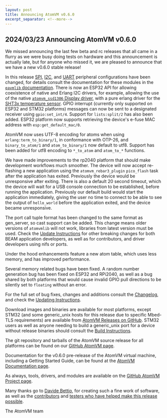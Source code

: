 ```yaml
---
layout: post
title: Announcing AtomVM v0.6.0
excerpt_separator: <!--more-->
---
```


## 2024/03/23 Announcing AtomVM v0.6.0

We missed announcing the last few beta and rc releases that all came in a flurry as we were busy doing tests on hardware and this announcement is actually late, but for anyone who missed it, we are pleased to announce that we have a new v0.6.0 stable release!

In this release [SPI](https://doc.atomvm.org/v0.6.0/apidocs/erlang/eavmlib/spi.html), [I2C](https://doc.atomvm.org/v0.6.0/apidocs/erlang/eavmlib/i2c.html), and [UART](https://doc.atomvm.org/v0.6.0/apidocs/erlang/eavmlib/uart.html) peripheral configurations have been changed, for details consult the documentation for these modules in the [`eavmlib` documentation](https://doc.atomvm.org/v0.6.0/apidocs/erlang/eavmlib/README.html). There is now an ESP32 API for allowing coexistence of native and Erlang I2C drivers, for example, allowing the use of the native [`atomvm_ssd1306` Display driver](https://github.com/atomvm/atomvm_ssd1306), with a pure erlang driver for the [SHT3x temperature sensor](https://github.com/atomvm/atomvm_examples/tree/master/erlang/i2c_example). GPIO interrupt (currently only supported on ESP32 and STM32 platforms) messages can now be sent to a designated receiver using `gpio:set_int/4`. Support for `lists:split/2` has also been added. ESP32 platform now supports retrieving the device's e-fuse MAC address with `esp:get_default_mac/0`.

AtomVM now uses UTF-8 encoding for atoms when using `erlang:term_to_binary/1`, in conformance with OTP-26, and `binary_to_atom/1` and `atom_to_binary/1` now default to utf8.  Support has been added for utf8 encoding to `*_to_atom` and `atom_to_*` functions.

We have made improvements to the rp2040 platform that should make development workflows much smoother.  The device will now accept re-flashing a new application using the `atomvm_rebar3_plugin` `pico_flash` task after the application has exited.  Previously the device would be unresponsive after exiting.  There is also a default 20 second timeout, which the device will wait for a USB console connection to be established, before running the application.  Previously our default build would start the application immediately, giving the user no time to connect to be able to see the output of `hello_world` before the application exited, and the device became unresponsive.

The port call tuple format has been changed to the same format as gen_server, so cast support can be added. This change means older versions of `atomvmlib` will not work, libraries from latest version must be used. Check the [Update Instructions](https://github.com/atomvm/AtomVM/blob/v0.6.0/UPDATING.md) for other breaking changes for both BEAM application developers, as well as for contributors, and driver developers using nifs or ports.

Under the hood enhancements feature a new atom table, which uses less memory, and has improved performance.

Several memory related bugs have been fixed. A random number generation bug has been fixed on ESP32 and RPi2040, as well as a bug shared by both platforms that would cause invalid GPIO pull directions to be silently set to `floating` without an error.

For the full set of bug fixes, changes and additions consult the [Changelog](https://doc.atomvm.org/v0.6.0/CHANGELOG.html), and check the [Updating Instructions](https://github.com/atomvm/AtomVM/blob/v0.6.0/UPDATING.md).

Download images and binaries are available for most platforms, except STM32 (and some generic_unix hosts for this release due to specific Mbed-TLS requirements) are available from [AtomVM Releases on GitHub](https://github.com/atomvm/AtomVM/releases/tag/v0.6.0). STM32 users as well as anyone needing to build a generic_unix port for a device without release binaries should consult the [Build Instructions](https://doc.atomvm.org/v0.6.0/build-instructions.html).

The git repository and tarballs of the AtomVM source release for all platforms can be found on our [GitHub AtomVM page](https://github.com/atomvm/AtomVM).

Documentation for the v0.6.0 pre-release of the AtomVM virtual machine, including a Getting Started Guide, can be found at the [AtomVM Documentation page](https://doc.atomvm.org/v0.6.0/).

As always, tools, drivers, and modules are available on the [GitHub AtomVM Project page](https://github.com/atomvm).

Many thanks go to [Davide Bettio](https://github.com/bettio), for creating such a fine work of software, as well as the [contributors](https://github.com/atomvm/AtomVM/graphs/contributors) and [testers who have helped make this release possible](https://github.com/atomvm/AtomVM/issues).

The AtomVM team
